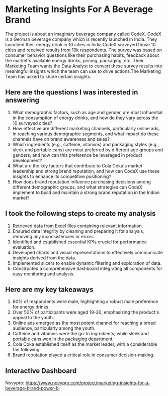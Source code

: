 # Marketing Insights For A Beverage Brand
 The project is about an imaginary beverage company called CodeX.
 CodeX is a German beverage company which is recently launched in India. They launched their
 energy drink in 10 cities in India.CodeX surveyed those 10 cities and received results from 10k
 respondents. The survey was based on consumer behavior questions like their purchasing
 habits, feedback about the market's available energy drinks, pricing, packaging, etc. Their
 Marketing Team wants the Data Analyst to convert these survey results into meaningful insights which
 the team can use to drive actions.The Marketing Team has asked to share certain insights.

 ## Here are the questions I was interested in answering
1) What demographic factors, such as age and gender, are most influential in the consumption of energy drinks, and how do they vary across the 10 surveyed cities?
2) How effective are different marketing channels, particularly online ads, in reaching various demographic segments, and what impact do these channels have on brand awareness and sales?
3) Which ingredients (e.g., caffeine, vitamins) and packaging styles (e.g., sleek and portable cans) are most preferred by different age groups and genders, and how can this preference be leveraged in product development?
4) What are the key factors that contribute to Cola Coka's market leadership and strong brand reputation, and how can CodeX use these insights to enhance its competitive positioning?
5) How does brand reputation influence purchasing decisions among different demographic groups, and what strategies can CodeX implement to build and maintain a strong brand reputation in the Indian market?

## I took the following steps to create my analysis
1) Retrieved data from Excel files containing relevant information.
2) Ensured data integrity by cleaning and preparing it for analysis, removing any inconsistencies or errors.
3) Identified and established essential KPIs crucial for performance evaluation.
4) Developed charts and visual representations to effectively communicate insights derived from the data.
5) Implemented slicers to enable dynamic filtering and exploration of data.
6) Constructed a comprehensive dashboard integrating all components for easy monitoring and analysis.

## Here are my key takeaways
1) 60% of respondents were male, highlighting a robust male preference for energy drinks.
2) Over 50% of participants were aged 19-30, emphasizing the product's appeal to the youth.
3) Online ads emerged as the most potent channel for reaching a broad audience, particularly among the youth.
4) Caffeine and vitamins were the go-to ingredients, while sleek and portable cans won in the packaging department.
5) Cola Coka established itself as the market leader, with a considerable fan following.
6) Brand reputation played a critical role in consumer decision-making.


## Interactive Dashboard 
Novypro: https://www.novypro.com/project/marketing-insights-for-a-beverage-brand-power-bi
